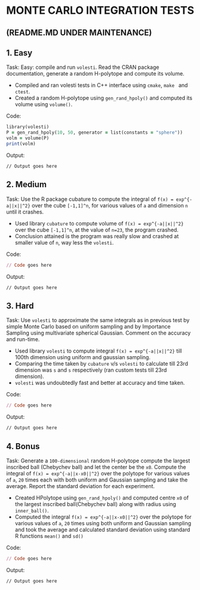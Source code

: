 # MONTE CARLO INTEGRATION TESTS
## (README.MD UNDER MAINTENANCE)
## 1. Easy

Task: Easy: compile and run ```volesti```. Read the CRAN package documentation, generate a random H-polytope and compute its volume.

* Compiled and ran volesti tests in C++ interface using ```cmake```, ```make ``` and ```ctest```.
* Created a random H-polytope using ```gen_rand_hpoly()``` and computed its volume using ```volume()```.

Code:

```ruby
library(volesti)
P = gen_rand_hpoly(10, 50, generator = list(constants = "sphere"))
volm = volume(P)
print(volm)
```
Output: 

```
// Output goes here
```

## 2. Medium

Task: Use the R package cubature to compute the integral of ```f(x) = exp^{-a||x||^2}``` over the cube ```[-1,1]^n```, for various values of ```a``` and dimension ```n``` until it crashes.

* Used library ```cubature``` to compute volume of ```f(x) = exp^{-a||x||^2}``` over the cube ```[-1,1]^n```, at the value of ```n=23```, the program crashed.
* Conclusion attained is the program was really slow and crashed at smaller value of ```n```, way less the ```volesti```.

Code:

```ruby
// Code goes here
```
Output: 

```
// Output goes here
```

## 3. Hard

Task: Use ```volesti``` to approximate the same integrals as in previous test by simple Monte Carlo based on uniform sampling and by Importance Sampling using multivariate spherical Gaussian. Comment on the accuracy and run-time.

* Used library ```volesti``` to compute integral ```f(x) = exp^{-a||x||^2}``` till 100th dimension using uniform and gaussian sampling.
* Comparing the time taken by ```cubature``` v/s ```volesti``` to calculate till 23rd dimension was ```s``` and ```s``` respectively (ran custom tests till 23rd dimension).
* ```volesti``` was undoubtedly fast and better at accuracy and time taken.
 
Code:

```ruby
// Code goes here
```
Output: 

```
// Output goes here
```

## 4. Bonus

Task: Generate a `100-dimensional` random H-polytope compute the largest inscribed ball (Chebychev ball) and let the center be the `x0`. Compute the integral of `f(x) = exp^{-a||x-x0||^2}` over the polytope for various values of `a`, `20` times each with both uniform and Gaussian sampling and take the average. Report the standard deviation for each experiment.

* Created HPolytope using ```gen_rand_hpoly()``` and computed centre ```x0``` of the largest inscribed ball(Chebychev ball) along with radius using ```inner_ball()```.
* Computed the integral `f(x) = exp^{-a||x-x0||^2}` over the polytope for various values of `a`, `20` times using both uniform and Gaussian sampling and took the average and calculated standard deviation using standard R functions ```mean()``` and ```sd()```

Code: 

```ruby
// Code goes here
```

Output:

```
// Output goes here
```


